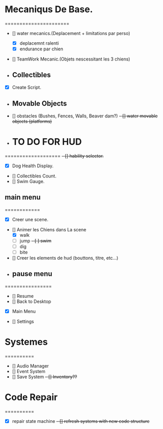 #  Mecaniqus De Base.
======================
- [] water mecanics.(Deplacement + limitations par perso)
    - [x] deplacemnt ralenti 
    - [x] endurance par chien
- [] TeamWork Mecanic.(Objets nescessitant les 3 chiens)

- ## Collectibles
- [x] Create Script.

- ## Movable Objects 
- [] obstacles (Bushes, Fences, Walls, Beaver dam?)
~~- [] water movable objects (platforms)~~

- # TO DO FOR HUD
===================
~~- [] hability selector.~~
- [x] Dog Health Display.
- [] Collectibles Count.
- [] Swim Gauge.

## main menu 
============
- [x] Creer une scene.
- [] Animer les Chiens dans La scene
    - [x] walk
    - [ ] jump
    ~~- [ ] swim~~
    - [ ] dig
    - [ ] bite
- [] Creer les elements de hud (bouttons, titre, etc...)
- ## pause menu
================
- [] Resume
- [] Back to Desktop
- [x] Main Menu 
- [] Settings

# Systemes 
==========
- [] Audio Manager
- [] Event System
- [] Save System 
~~- [] Inventory??~~

# Code Repair
==========
- [x] repair state machine 
~~- [] refresh systems with new code structure~~
